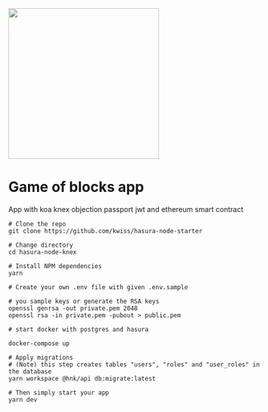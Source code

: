 <img src="https://d33wubrfki0l68.cloudfront.net/static/media/c33c7956c25bc6c88aa0a5f55ac82dd8f22c39a3/throne-home.3a2323f2.png" data-canonical-src="https://d33wubrfki0l68.cloudfront.net/static/media/c33c7956c25bc6c88aa0a5f55ac82dd8f22c39a3/throne-home.3a2323f2.png" width="300" />

# Game of blocks app

App with koa knex objection passport jwt and ethereum smart contract

```
# Clone the repo
git clone https://github.com/kwiss/hasura-node-starter

# Change directory
cd hasura-node-knex

# Install NPM dependencies
yarn

# Create your own .env file with given .env.sample

# you sample keys or generate the RSA keys
openssl genrsa -out private.pem 2048
openssl rsa -in private.pem -pubout > public.pem

# start docker with postgres and hasura

docker-compose up

# Apply migrations
# (Note) this step creates tables "users", "roles" and "user_roles" in the database
yarn workspace @hnk/api db:migrate:latest

# Then simply start your app
yarn dev

```
